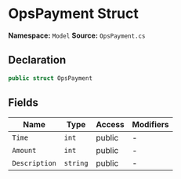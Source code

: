 # OpsPayment Struct

**Namespace:** `Model`
**Source:** `OpsPayment.cs`

## Declaration

```csharp
public struct OpsPayment
```

## Fields

| Name | Type | Access | Modifiers |
|------|------|--------|-----------|
| `Time` | `int` | public | - |
| `Amount` | `int` | public | - |
| `Description` | `string` | public | - |


